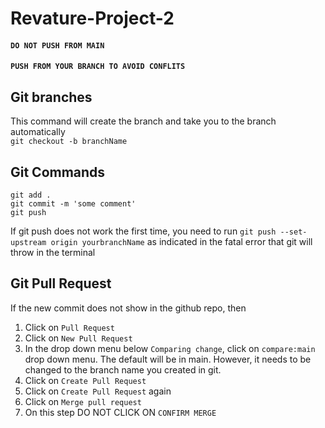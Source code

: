 # Revature-Project-2
#### `DO NOT PUSH FROM MAIN`
#### `PUSH FROM YOUR BRANCH TO AVOID CONFLITS`

## Git branches
This command will create the branch and take you to the branch automatically </br>
`git checkout -b branchName`

## Git Commands
`git add .` </br>
`git commit -m 'some comment'` </br>
`git push` </br>

If git push does not work the first time, you need to run `git push --set-upstream origin yourbranchName` as indicated in the fatal error that git will throw in the terminal </br>


## Git Pull Request

If the new commit does not show in the github repo, then </br>
1. Click on `Pull Request` </br>
2. Click on `New Pull Request` </br>
3. In the drop down menu below `Comparing change`, click on `compare:main` drop down menu. The default will be in main. However, it needs to be changed to the branch name you created in git. </br>
4. Click on `Create Pull Request` </br>
5. Click on `Create Pull Request` again </br>
6. Click on `Merge pull request` </br>
7. On this step DO NOT CLICK ON `CONFIRM MERGE` </br>
